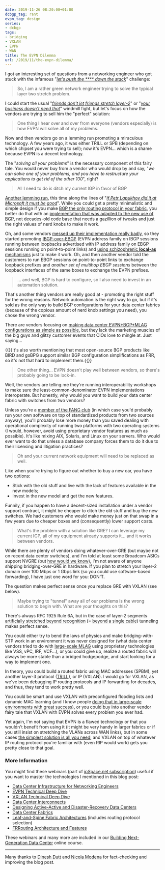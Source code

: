 ```yaml
---
date: 2019-11-26 08:20:00+01:00
dcbgp_tag: rant
evpn_tag: design
series:
- dcbgp
tags:
- bridging
- VXLAN
- EVPN
- WAN
title: The EVPN Dilemma
url: /2019/11/the-evpn-dilemma/
---
```

I got an interesting set of questions from a networking engineer who got stuck with the infamous "*[let's push the \*\*\*\* down the stack](/2013/04/this-is-what-makes-networking-so-complex/)*" challenge:

> So, I am a rather green network engineer trying to solve the typical layer two stretch problem.

I could start the usual "*[friends don't let friends stretch layer-2](/2012/05/layer-2-network-is-single-failure/)*" or "*[your business doesn't need that](/2013/01/long-distance-vmotion-stretched-ha/)*" windmill fight, but let's focus on how the vendors are trying to sell him the "perfect" solution:
<!--more-->
> One thing I hear over and over from everyone (vendors especially) is how EVPN will solve all of my problems.

Now and then vendors go on a lemming run promoting a miraculous technology. A few years ago, it was either TRILL or SPB (depending on which chipset you were trying to sell); now it's EVPN... which is a shame because EVPN is a decent technology.

The "*solving all your problems*" is the necessary component of this fairy tale. You would never buy from a vendor who would drop by and say, "*we can solve one of your problems, and you have to restructure your applications to get rid of the other 100*", right?

> All I need to do is ditch my current IGP in favor of BGP

[Another lemming run](/2017/11/bgp-as-better-igp-when-and-where/), this time along the lines of "*[if Petr Lapukhov did it at Microsoft it must be good](/2018/05/is-ospf-or-is-is-good-enough-for-my/)*". While you could get a pretty minimalistic and simple design if you make [BGP the only routing protocol in your fabric](https://www.ipspace.net/Data_Center_BGP/BGP_Fabric_Routing_Protocol), you better do that with an [implementation that was adapted to the new use of BGP](/2015/02/bgp-configuration-made-simple-with/), not decades-old code base that needs a gazillion of tweaks and just the right values of nerd knobs to make it work.

Oh, and some vendors [messed up their implementation really badly](/2019/04/dont-sugarcoat-challenges-you-have/), so they started promoting [IBGP-over-EBGP](https://www.ipspace.net/Data_Center_BGP/BGP_in_EVPN-Based_Data_Center_Fabrics) (EVPN address family on IBGP sessions running between loopbacks advertised with IP address family on EBGP sessions running on point-to-point links) and [using schizophrenic **local-as** mechanisms](/2018/05/dissecting-ibgpebgp-junos-configuration/) just to make it work. Oh, and then another vendor told the customers to run EBGP sessions on point-to-point links to exchange loopback prefixes and *another set of multihop EBGP sessions* between the loopback interfaces of the same boxes to exchange the EVPN prefixes.

> ... and well, BGP is hard to configure, so I also need to invest in an automation solution.

That's another thing vendors are really good at - promoting the right stuff for the wrong reasons. Network automation is the right way to go, but if it's sold as the only way to build BGP configurations for your data center fabrics (because of the copious amount of nerd knob settings you need), you chose the wrong vendor.

There are vendors focusing on [making data center EVPN+BGP+MLAG configurations as simple as possible](/2019/10/auto-mlag-and-auto-bgp-in-cumulus-linux/), but they lack the marketing muscles of the big guys and glitzy customer events that CIOs love to mingle at. Just saying...

{{<note info>}}It\'s also worth mentioning that most open-source BGP products like BIRD and goBPG support similar BGP configuration simplifications as FRR, so it\'s not that hard to implement them.{{</note>}}

> One other thing... EVPN doesn't play well between vendors, so there's probably going to be lock-in.

Well, the vendors are telling me they're running interoperability workshops to make sure the least-common-denominator EVPN implementations interoperate. But honestly, why would you want to build your data center fabric with switches from two vendors?

Unless you're a [member of the FANG club](/2016/03/you-want-your-network-to-be-like/) (in which case you'd probably run your own software on top of standardized products from two sources anyway), you'll probably lose more money than you saved dealing with operational complexity of running two platforms with two operating systems (I would, however, avoid using proprietary vendor features as much as possible). It's like mixing AIX, Solaris, and Linux on your servers. Who would ever want to do that unless a database company forces them to do it due to their licensing and litigation practices?

> Oh and your current network equipment will need to be replaced as well.

Like when you're trying to figure out whether to buy a new car, you have two options:

-   Stick with the old stuff and live with the lack of features available in the new models;
-   Invest in the new model and get the new features.

Funnily, if you happen to have a decent-sized installation under a vendor support contract, it might be cheaper to ditch the old stuff and buy the new switches. We had customers who would make money just on that swap in a few years due to cheaper boxes and (consequently) lower support costs.

> What's the problem with a solution like GRE? I can leverage my current IGP, all of my equipment already supports it... and it works between vendors.

While there are plenty of vendors doing whatever-over-GRE (but maybe not on recent data center switches), and I\'m told at least some Broadcom ASICs support NVGRE (but [how would we know](/2016/05/what-are-problems-with-broadcom/)), I'm not aware of anyone shipping bridging-over-GRE in hardware. If you plan to stretch your layer-2 domain over 100 Mbps or 1 Gbps link (so you could use software-based forwarding), I have just one word for you: DON'T.

The question makes perfect sense once you replace GRE with VXLAN (see below).

> Maybe trying to "tunnel" away all of our problems is the wrong solution to begin with. What are your thoughts on this?

There's always RFC 1925 Rule 6A, but in the case of layer-2 segments [artificially stretched beyond recognition](/2018/01/revisited-need-for-stretched-vlans/) (= [beyond a single cable](/2019/04/commentary-were-stuck-with-40-years-old/)) tunneling makes perfect sense.

You could either try to bend the laws of physics and make bridging-with-STP work in an environment it was never designed for (what data center vendors tried to do with [large-scale MLAG](/2010/10/multi-chassis-link-aggregation-basics/) using proprietary technologies like VSS, vPC, IRF, VCF...), or you could give up, realize a routed fabric will always be more stable than a bridged hodgepodge, and start looking for a way to implement one.

In theory, you could build a routed fabric using MAC addresses (SPBM), yet another layer-3 protocol ([TRILL](/2010/07/why-is-trill-not-routing-at-layer-2/)), or IP (VXLAN). I would go for VXLAN, as we've been debugging IP routing protocols and IP forwarding for decades, and thus, they tend to work pretty well.

You could be smart and use VXLAN with preconfigured flooding lists and dynamic MAC learning (and I know people [doing that in large-scale environments with great success](/2018/03/could-we-build-ixp-on-top-of-vxlan/)), or you could buy into another vendor fairy tale that VXLAN with EVPN solves every problem you ever had.

Yet again, I'm not saying that EVPN is a flawed technology or that you wouldn't benefit from using it (it might be very handy in larger fabrics or if you still insist on stretching the VLANs across WAN links), but in some cases [the simplest solution is all you need](/2018/02/using-evpn-in-very-small-data-center/), and VXLAN on top of whatever IP routing protocol you're familiar with (even RIP would work) gets you pretty close to that goal.

### More Information

You might find these webinars (part of [ipSpace.net subscription](https://www.ipspace.net/Subscription/)) useful if you want to master the technologies I mentioned in this blog post:

-   [Data Center Infrastructure for Networking Engineers](https://www.ipspace.net/Data_Center_Infrastructure_for_Networking_Engineers)
-   [EVPN Technical Deep Dive](https://www.ipspace.net/EVPN_Technical_Deep_Dive)
-   [VXLAN Technical Deep Dive](https://www.ipspace.net/EVPN_Technical_Deep_Dive)
-   [Data Center Interconnects](https://www.ipspace.net/Data_Center_Interconnects)
-   [Designing Active-Active and Disaster-Recovery Data Centers](https://www.ipspace.net/Designing_Active-Active_and_Disaster_Recovery_Data_Centers)
-   [Data Center Fabrics](https://www.ipspace.net/Data_Center_Fabrics)
-   [Leaf-and-Spine Fabric Architectures](https://www.ipspace.net/Leaf-and-Spine_Fabric_Architectures) (includes routing protocol selection)
-   [FRRouting Architecture and Features](https://www.ipspace.net/FRRouting_Architecture_and_Features)

These webinars and many more are included in our [Building Next-Generation Data Center](https://www.ipspace.net/Building_Next-Generation_Data_Center) online course.

---

Many thanks to [Dinesh Dutt](https://www.ipspace.net/Author:Dinesh_Dutt) and [Nicola Modena](https://www.ipspace.net/Expert:Nicola_Modena) for fact-checking and improving the blog post.
